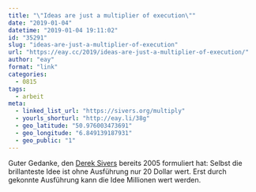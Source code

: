 ```yaml
---
title: "\"Ideas are just a multiplier of execution\""
date: "2019-01-04"
datetime: "2019-01-04 19:11:02"
id: "35291"
slug: "ideas-are-just-a-multiplier-of-execution"
url: "https://eay.cc/2019/ideas-are-just-a-multiplier-of-execution/"
author: "eay"
format: "link"
categories:
  - 0815
tags:
  - arbeit
meta:
  - linked_list_url: "https://sivers.org/multiply"
  - yourls_shorturl: "http://eay.li/38g"
  - geo_latitude: "50.976003473691"
  - geo_longitude: "6.849139187931"
  - geo_public: "1"
---
```


Guter Gedanke, den [Derek Sivers](https://en.wikipedia.org/wiki/Derek_Sivers) bereits 2005 formuliert hat: Selbst die brillanteste Idee ist ohne Ausführung nur 20 Dollar wert. Erst durch gekonnte Ausführung kann die Idee Millionen wert werden.
